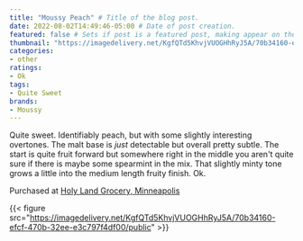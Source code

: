 ```yaml
---
title: "Moussy Peach" # Title of the blog post.
date: 2022-08-02T14:49:46-05:00 # Date of post creation.
featured: false # Sets if post is a featured post, making appear on the home page side bar.
thumbnail: "https://imagedelivery.net/KgfQTd5KhvjVUOGHhRyJ5A/70b34160-efcf-470b-32ee-e3c797f4df00/thumb"
categories:
- other
ratings:
- Ok
tags:
- Quite Sweet
brands:
- Moussy
---
```


Quite sweet. Identifiably peach, but with some slightly interesting overtones. The malt base is _just_ detectable but overall pretty subtle. The start is quite fruit forward but somewhere right in the middle you aren't quite sure if there is maybe some spearmint in the mix. That slightly minty tone grows a little into the medium length fruity finish. Ok.

Purchased at [Holy Land Grocery, Minneapolis](https://holylandbrand.com/)

{{< figure src="https://imagedelivery.net/KgfQTd5KhvjVUOGHhRyJ5A/70b34160-efcf-470b-32ee-e3c797f4df00/public" >}}
